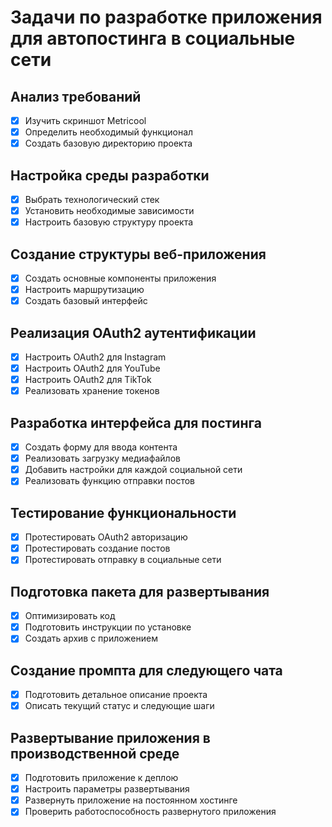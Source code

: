 # Задачи по разработке приложения для автопостинга в социальные сети

## Анализ требований
- [x] Изучить скриншот Metricool
- [x] Определить необходимый функционал
- [x] Создать базовую директорию проекта

## Настройка среды разработки
- [x] Выбрать технологический стек
- [x] Установить необходимые зависимости
- [x] Настроить базовую структуру проекта

## Создание структуры веб-приложения
- [x] Создать основные компоненты приложения
- [x] Настроить маршрутизацию
- [x] Создать базовый интерфейс

## Реализация OAuth2 аутентификации
- [x] Настроить OAuth2 для Instagram
- [x] Настроить OAuth2 для YouTube
- [x] Настроить OAuth2 для TikTok
- [x] Реализовать хранение токенов

## Разработка интерфейса для постинга
- [x] Создать форму для ввода контента
- [x] Реализовать загрузку медиафайлов
- [x] Добавить настройки для каждой социальной сети
- [x] Реализовать функцию отправки постов

## Тестирование функциональности
- [x] Протестировать OAuth2 авторизацию
- [x] Протестировать создание постов
- [x] Протестировать отправку в социальные сети

## Подготовка пакета для развертывания
- [x] Оптимизировать код
- [x] Подготовить инструкции по установке
- [x] Создать архив с приложением

## Создание промпта для следующего чата
- [x] Подготовить детальное описание проекта
- [x] Описать текущий статус и следующие шаги

## Развертывание приложения в производственной среде
- [x] Подготовить приложение к деплою
- [x] Настроить параметры развертывания
- [x] Развернуть приложение на постоянном хостинге
- [x] Проверить работоспособность развернутого приложения
